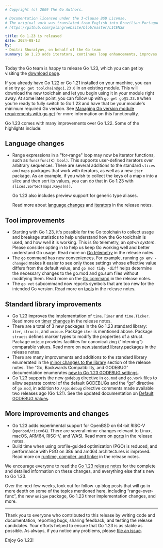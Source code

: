```yaml
---
# Copyright (c) 2009 The Go Authors.

# Documentation licensed under the 3-Clause BSD License.
# The original work was translated from English into Brazilian Portuguese.
# https://github.com/golang/website/blob/master/LICENSE

title: Go 1.23 is released
date: 2024-08-13
by:
- Dmitri Shuralyov, on behalf of the Go team
summary: Go 1.23 adds iterators, continues loop enhancements, improves compatibility, and more.
---
```


Today the Go team is happy to release Go 1.23,
which you can get by visiting the [download page](/dl/).

If you already have Go 1.22 or Go 1.21 installed on your machine,
you can also try `go get toolchain@go1.23.0` in an existing module.
This will download the new toolchain and let you begin using it
in your module right away. At some later point, you can follow up
with `go get go@1.23.0` when you're ready to fully switch to Go 1.23
and have that be your module's minimum required Go version.
See [Managing Go version module requirements with go get](/doc/toolchain#get)
for more information on this functionality.

Go 1.23 comes with many improvements over Go 1.22. Some of the highlights include:

## Language changes

-	<!-- go.dev/issue/61405, go.dev/issue/61897, go.dev/issue/61899, go.dev/issue/61900 -->
	Range expressions in a "for-range" loop may now be iterator functions,
	such as `func(func(K) bool)`.
	This supports user-defined iterators over arbitrary sequences.
	There are several additions to the standard `slices` and `maps`
	packages that work with iterators, as well as a new `iter` package.
	As an example, if you wish to collect the keys of a map `m` into a slice
	and then sort its values, you can do that in Go 1.23 with `slices.Sorted(maps.Keys(m))`.

	Go 1.23 also includes preview support for generic type aliases.

	Read more about [language changes](/doc/go1.23#language) and [iterators](/doc/go1.23#iterators)
	in the release notes.

## Tool improvements

-	<!-- go.dev/issue/58894 -->
	Starting with Go 1.23, it's possible for the Go toolchain to collect usage and breakage
	statistics to help understand how the Go toolchain is used, and how well it is working.
	This is Go telemetry, an _opt-in system_. Please consider opting in to help us keep Go
	working well and better understand Go usage.
	Read more on [Go telemetry](/doc/go1.23#telemetry) in the release notes.
-	The `go` command has new conveniences. For example, running `go env -changed` makes it easier to
	see only those settings whose effective value differs from the default value, and
	`go mod tidy -diff` helps determine the necessary changes to the go.mod and go.sum files
	without modifying them.
	Read more on the [Go command](/doc/go1.23#go-command) in the release notes.
-	The `go vet` subcommand now reports symbols that are too new for the intended Go version.
	Read more on [tools](/doc/go1.23#tools) in the release notes.

## Standard library improvements

-	Go 1.23 improves the implementation of `time.Timer` and `time.Ticker`.
	Read more on [timer changes](/doc/go1.23#timer-changes) in the release notes.
- 	There are a total of 3 new packages in the Go 1.23 standard library: `iter`, `structs`, and `unique`.
	Package `iter` is mentioned above.
	Package `structs` defines marker types to modify the properties of a struct.
	Package `unique` provides facilities for canonicalizing ("interning") comparable
	values.
	Read more on [new standard library packages](/doc/go1.23#new-unique-package)
	in the release notes.
-	There are many improvements and additions to the standard library enumerated
	in the [minor changes to the library](/doc/go1.23#minor_library_changes)
	section of the release notes.
	The “Go, Backwards Compatibility, and GODEBUG” documentation
	enumerates [new to Go 1.23 GODEBUG settings](/doc/godebug#go-123).
-	<!-- go.dev/issue/65573 -->
	Go 1.23 supports the new `godebug` directive in `go.mod` and `go.work` files to
	allow separate control of the default GODEBUGs and the “go” directive of `go.mod`,
	in addition to `//go:debug` directive comments made available two releases ago (Go 1.21).
	See the updated documentation on [Default GODEBUG Values](/doc/godebug#default).

## More improvements and changes

-	Go 1.23 adds experimental support for OpenBSD on 64-bit RISC-V (`openbsd/riscv64`).
	There are several minor changes relevant to Linux, macOS, ARM64, RISC-V, and WASI.
	Read more on [ports](/doc/go1.23#ports) in the release notes.
-	Build time when using profile-guided optimization (PGO) is reduced, and performance
	with PGO on 386 and amd64 architectures is improved.
	Read more on [runtime, compiler, and linker](/doc/go1.23#runtime) in the release notes.

We encourage everyone to read the [Go 1.23 release notes](/doc/go1.23) for the
complete and detailed information on these changes, and everything else that's
new to Go 1.23.

Over the next few weeks, look out for follow-up blog posts that will go in more depth
on some of the topics mentioned here, including “range-over-func”, the new `unique` package,
Go 1.23 timer implementation changes, and more.

---

Thank you to everyone who contributed to this release by writing code and
documentation, reporting bugs, sharing feedback, and testing the release
candidates. Your efforts helped to ensure that Go 1.23 is as stable as possible.
As always, if you notice any problems, please [file an issue](/issue/new).

Enjoy Go 1.23!
